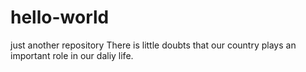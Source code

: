 # hello-world
just another repository
There is little doubts that our country plays an important role in our daliy life.
